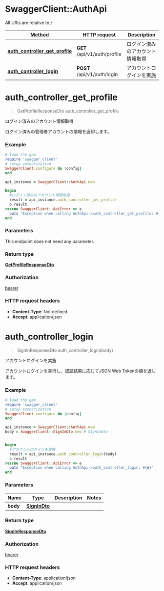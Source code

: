 # SwaggerClient::AuthApi

All URIs are relative to */*

Method | HTTP request | Description
------------- | ------------- | -------------
[**auth_controller_get_profile**](AuthApi.md#auth_controller_get_profile) | **GET** /api/v1/auth/profile | ログイン済みのアカウント情報取得
[**auth_controller_login**](AuthApi.md#auth_controller_login) | **POST** /api/v1/auth/login | アカウントログインを実施

# **auth_controller_get_profile**
> GetProfileResponseDto auth_controller_get_profile

ログイン済みのアカウント情報取得

ログイン済みの管理者アカウントの情報を返却します。

### Example
```ruby
# load the gem
require 'swagger_client'
# setup authorization
SwaggerClient.configure do |config|
end

api_instance = SwaggerClient::AuthApi.new

begin
  #ログイン済みのアカウント情報取得
  result = api_instance.auth_controller_get_profile
  p result
rescue SwaggerClient::ApiError => e
  puts "Exception when calling AuthApi->auth_controller_get_profile: #{e}"
end
```

### Parameters
This endpoint does not need any parameter.

### Return type

[**GetProfileResponseDto**](GetProfileResponseDto.md)

### Authorization

[bearer](../README.md#bearer)

### HTTP request headers

 - **Content-Type**: Not defined
 - **Accept**: application/json



# **auth_controller_login**
> SignInResponseDto auth_controller_login(body)

アカウントログインを実施

アカウントログインを実行し、認証結果に応じてJSON Web Tokenの値を返します。

### Example
```ruby
# load the gem
require 'swagger_client'
# setup authorization
SwaggerClient.configure do |config|
end

api_instance = SwaggerClient::AuthApi.new
body = SwaggerClient::SignInDto.new # SignInDto | 


begin
  #アカウントログインを実施
  result = api_instance.auth_controller_login(body)
  p result
rescue SwaggerClient::ApiError => e
  puts "Exception when calling AuthApi->auth_controller_login: #{e}"
end
```

### Parameters

Name | Type | Description  | Notes
------------- | ------------- | ------------- | -------------
 **body** | [**SignInDto**](SignInDto.md)|  | 

### Return type

[**SignInResponseDto**](SignInResponseDto.md)

### Authorization

[bearer](../README.md#bearer)

### HTTP request headers

 - **Content-Type**: application/json
 - **Accept**: application/json



